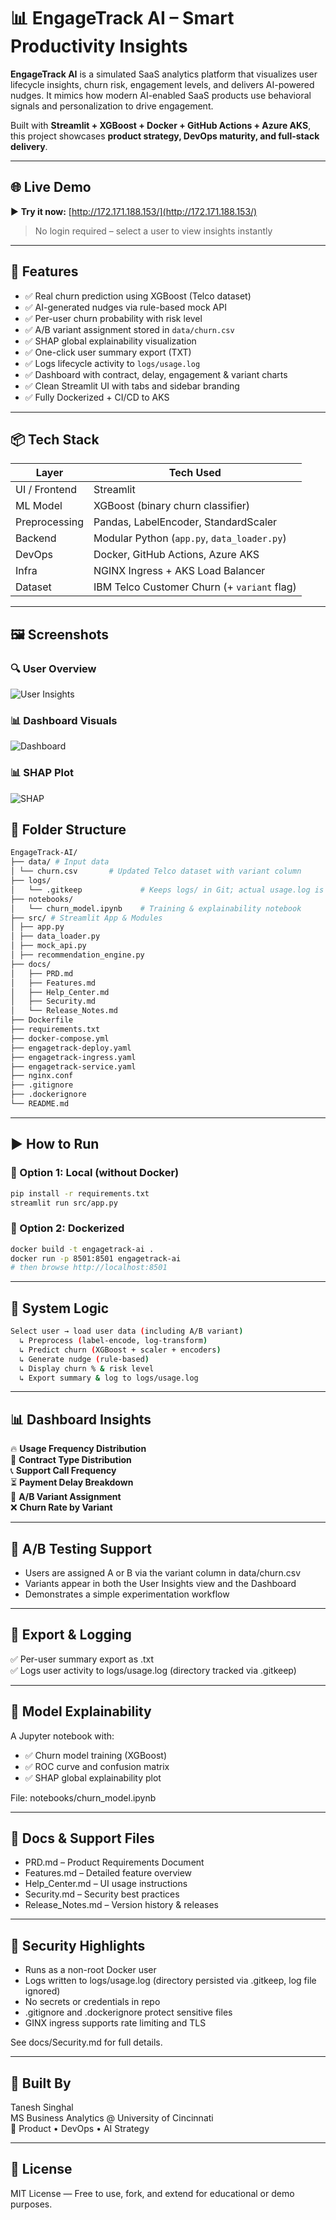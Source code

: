 # 📊 EngageTrack AI – Smart Productivity Insights

**EngageTrack AI** is a simulated SaaS analytics platform that visualizes user lifecycle insights, churn risk, engagement levels, and delivers AI-powered nudges. It mimics how modern AI-enabled SaaS products use behavioral signals and personalization to drive engagement.

Built with **Streamlit + XGBoost + Docker + GitHub Actions + Azure AKS**, this project showcases **product strategy, DevOps maturity, and full-stack delivery**.

---

## 🌐 Live Demo

▶️ **Try it now:** [http://172.171.188.153/](http://172.171.188.153/)  
> No login required – select a user to view insights instantly

---

## 🚀 Features

- ✅ Real churn prediction using XGBoost (Telco dataset)  
- ✅ AI-generated nudges via rule-based mock API  
- ✅ Per-user churn probability with risk level  
- ✅ A/B variant assignment stored in `data/churn.csv`  
- ✅ SHAP global explainability visualization  
- ✅ One-click user summary export (TXT)  
- ✅ Logs lifecycle activity to `logs/usage.log`  
- ✅ Dashboard with contract, delay, engagement & variant charts  
- ✅ Clean Streamlit UI with tabs and sidebar branding  
- ✅ Fully Dockerized + CI/CD to AKS

---

## 📦 Tech Stack

| Layer         | Tech Used                                   |
|---------------|----------------------------------------------|
| UI / Frontend | Streamlit                                   |
| ML Model      | XGBoost (binary churn classifier)           |
| Preprocessing | Pandas, LabelEncoder, StandardScaler        |
| Backend       | Modular Python (`app.py`, `data_loader.py`) |
| DevOps        | Docker, GitHub Actions, Azure AKS           |
| Infra         | NGINX Ingress + AKS Load Balancer            |
| Dataset       | IBM Telco Customer Churn (+ `variant` flag) |

---

## 🖼 Screenshots

### 🔍 User Overview
![User Insights](screenshots/user_tab.png)

### 📊 Dashboard Visuals
![Dashboard](screenshots/dashboard_tab.png)

### 📊 SHAP Plot
![SHAP](screenshots/shap.png)


## 📂 Folder Structure

```bash
EngageTrack-AI/
├── data/ # Input data  
│ └── churn.csv       # Updated Telco dataset with variant column
├── logs/
│   └── .gitkeep             # Keeps logs/ in Git; actual usage.log is ignored
├── notebooks/
│   └── churn_model.ipynb    # Training & explainability notebook
├── src/ # Streamlit App & Modules
│ ├── app.py  
│ ├── data_loader.py  
│ ├── mock_api.py  
│ ├── recommendation_engine.py  
├── docs/
│   ├── PRD.md
│   ├── Features.md
│   ├── Help_Center.md
│   ├── Security.md
│   └── Release_Notes.md
├── Dockerfile  
├── requirements.txt 
├── docker-compose.yml  
├── engagetrack-deploy.yaml  
├── engagetrack-ingress.yaml  
├── engagetrack-service.yaml  
├── nginx.conf  
├── .gitignore
├── .dockerignore
└── README.md  
```
---

## ▶️ How to Run

### 🔧 Option 1: Local (without Docker)
```bash
pip install -r requirements.txt
streamlit run src/app.py
```

### 🐳 Option 2: Dockerized
```bash
docker build -t engagetrack-ai .
docker run -p 8501:8501 engagetrack-ai
# then browse http://localhost:8501
```
---

## 🧠 System Logic
```bash
Select user → load user data (including A/B variant)
  ↳ Preprocess (label-encode, log-transform)
  ↳ Predict churn (XGBoost + scaler + encoders)
  ↳ Generate nudge (rule-based)
  ↳ Display churn % & risk level
  ↳ Export summary & log to logs/usage.log
```
---

## 📊 Dashboard Insights

🔥 **Usage Frequency Distribution**  
🧮 **Contract Type Distribution**  
📞 **Support Call Frequency**  
⏳ **Payment Delay Breakdown**  
🧪 **A/B Variant Assignment**  
❌ **Churn Rate by Variant**  

---

## 🧪 A/B Testing Support

- Users are assigned A or B via the variant column in data/churn.csv  
- Variants appear in both the User Insights view and the Dashboard  
- Demonstrates a simple experimentation workflow

---

## 📄 Export & Logging

✅ Per-user summary export as .txt  
✅ Logs user activity to logs/usage.log (directory tracked via .gitkeep)



---

## 🧪 Model Explainability

A Jupyter notebook with:  

- ✅ Churn model training (XGBoost)
- ✅ ROC curve and confusion matrix
- ✅ SHAP global explainability plot

File: notebooks/churn_model.ipynb

---

## 📄 Docs & Support Files

- PRD.md – Product Requirements Document  
- Features.md – Detailed feature overview  
- Help_Center.md – UI usage instructions  
- Security.md – Security best practices  
- Release_Notes.md – Version history & releases  

---

## 🔐 Security Highlights

- Runs as a non-root Docker user
- Logs written to logs/usage.log (directory persisted via .gitkeep, log file ignored)
- No secrets or credentials in repo
- .gitignore and .dockerignore protect sensitive files
- GINX ingress supports rate limiting and TLS

See docs/Security.md for full details.

---

## 💼 Built By

Tanesh Singhal  
MS Business Analytics @ University of Cincinnati  
📌 Product • DevOps • AI Strategy

---

## 📄 License

MIT License — Free to use, fork, and extend for educational or demo purposes.

